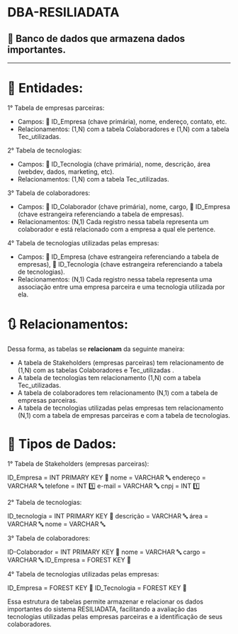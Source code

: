 # DBA-RESILIADATA
## 🏦 Banco de dados que armazena dados importantes.

---

# 📅 Entidades:

1° Tabela de empresas parceiras:

* Campos: 🔑 ID_Empresa (chave primária), nome, endereço, contato, etc.
* Relacionamentos: (1,N) com a tabela Colaboradores e (1,N) com a tabela Tec_utilizadas.

2° Tabela de tecnologias:

* Campos: 🔑 ID_Tecnologia (chave primária), nome, descrição, área (webdev, dados, marketing, etc).
* Relacionamentos: (1,N) com a tabela Tec_utilizadas. 

3° Tabela de colaboradores:

* Campos: 🔑 ID_Colaborador (chave primária), nome, cargo, 🔐 ID_Empresa (chave estrangeira referenciando a tabela de empresas).
* Relacionamentos: (N,1) Cada registro nessa tabela representa um colaborador e está relacionado com a empresa a qual ele pertence.

4° Tabela de tecnologias utilizadas pelas empresas:

* Campos: 🔐 ID_Empresa (chave estrangeira referenciando a tabela de empresas), 🔐 ID_Tecnologia (chave estrangeira referenciando a tabela de tecnologias).
* Relacionamentos: (N,1) Cada registro nessa tabela representa uma associação entre uma empresa parceira e uma tecnologia utilizada por ela.


# 🔃 Relacionamentos:

Dessa forma, as tabelas se **relacionam** da seguinte maneira:

* A tabela de Stakeholders (empresas parceiras) tem relacionamento de (1,N) com as tabelas Colaboradores e Tec_utilizadas .
* A tabela de tecnologias tem relacionamento (1,N) com a tabela Tec_utilizadas.
* A tabela de colaboradores tem relacionamento (N,1) com a tabela de empresas parceiras.
* A tabela de tecnologias utilizadas pelas empresas tem relacionamento (N,1) com a tabela de empresas parceiras e com a tabela de tecnologias.

# 📑 Tipos de Dados:

1° Tabela de Stakeholders (empresas parceiras):

ID_Empresa = INT PRIMARY KEY 🔑
nome = VARCHAR 🔤
endereço = VARCHAR 🔤
telefone = INT 1️⃣
e-mail = VARCHAR 🔤
cnpj = INT 1️⃣

2° Tabela de tecnologias:

ID_tecnologia = INT PRIMARY KEY 🔑
descrição = VARCHAR 🔤
área = VARCHAR 🔤
nome = VARCHAR 🔤

3° Tabela de colaboradores:

ID-Colaborador = INT PRIMARY KEY 🔑
nome = VARCHAR 🔤
cargo = VARCHAR 🔤
ID_Empresa = FOREST KEY 🔐

4° Tabela de tecnologias utilizadas pelas empresas:

ID_Empresa = FOREST KEY 🔐
ID_Tecnologia =  FOREST KEY 🔐



Essa estrutura de tabelas permite armazenar e relacionar os dados importantes do sistema RESILIADATA, facilitando a avaliação das tecnologias utilizadas pelas empresas parceiras e a identificação de seus colaboradores.

